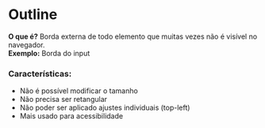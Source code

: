 # Outline
<strong>O que é?</strong>  Borda externa de todo elemento que muitas vezes não é visível no navegador.<br>
<strong>Exemplo:</strong>  Borda do input<br>

### Características:
* Não é possível modificar o tamanho
* Não precisa ser retangular
* Não poder ser aplicado ajustes individuais (top-left)
* Mais usado para acessibilidade
